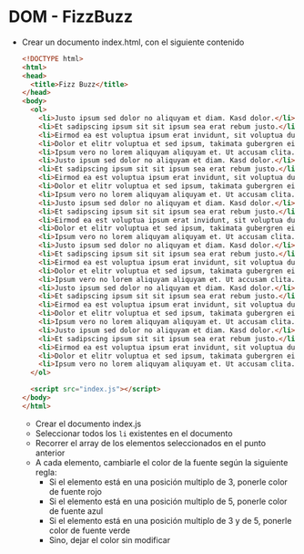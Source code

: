 # DOM - FizzBuzz

* Crear un documento index.html, con el siguiente contenido
  ```html
  <!DOCTYPE html>
  <html>
  <head>
    <title>Fizz Buzz</title>
  </head>
  <body>
    <ol>
      <li>Justo ipsum sed dolor no aliquyam et diam. Kasd dolor.</li>
      <li>Et sadipscing ipsum sit sit ipsum sea erat rebum justo.</li>
      <li>Eirmod ea est voluptua ipsum erat invidunt, sit voluptua duo.</li>
      <li>Dolor et elitr voluptua et sed ipsum, takimata gubergren eirmod.</li>
      <li>Ipsum vero no lorem aliquyam aliquyam et. Ut accusam clita.</li>
      <li>Justo ipsum sed dolor no aliquyam et diam. Kasd dolor.</li>
      <li>Et sadipscing ipsum sit sit ipsum sea erat rebum justo.</li>
      <li>Eirmod ea est voluptua ipsum erat invidunt, sit voluptua duo.</li>
      <li>Dolor et elitr voluptua et sed ipsum, takimata gubergren eirmod.</li>
      <li>Ipsum vero no lorem aliquyam aliquyam et. Ut accusam clita.</li>
      <li>Justo ipsum sed dolor no aliquyam et diam. Kasd dolor.</li>
      <li>Et sadipscing ipsum sit sit ipsum sea erat rebum justo.</li>
      <li>Eirmod ea est voluptua ipsum erat invidunt, sit voluptua duo.</li>
      <li>Dolor et elitr voluptua et sed ipsum, takimata gubergren eirmod.</li>
      <li>Ipsum vero no lorem aliquyam aliquyam et. Ut accusam clita.</li>
      <li>Justo ipsum sed dolor no aliquyam et diam. Kasd dolor.</li>
      <li>Et sadipscing ipsum sit sit ipsum sea erat rebum justo.</li>
      <li>Eirmod ea est voluptua ipsum erat invidunt, sit voluptua duo.</li>
      <li>Dolor et elitr voluptua et sed ipsum, takimata gubergren eirmod.</li>
      <li>Ipsum vero no lorem aliquyam aliquyam et. Ut accusam clita.</li>
      <li>Justo ipsum sed dolor no aliquyam et diam. Kasd dolor.</li>
      <li>Et sadipscing ipsum sit sit ipsum sea erat rebum justo.</li>
      <li>Eirmod ea est voluptua ipsum erat invidunt, sit voluptua duo.</li>
      <li>Dolor et elitr voluptua et sed ipsum, takimata gubergren eirmod.</li>
      <li>Ipsum vero no lorem aliquyam aliquyam et. Ut accusam clita.</li>
      <li>Justo ipsum sed dolor no aliquyam et diam. Kasd dolor.</li>
      <li>Et sadipscing ipsum sit sit ipsum sea erat rebum justo.</li>
      <li>Eirmod ea est voluptua ipsum erat invidunt, sit voluptua duo.</li>
      <li>Dolor et elitr voluptua et sed ipsum, takimata gubergren eirmod.</li>
      <li>Ipsum vero no lorem aliquyam aliquyam et. Ut accusam clita.</li>
    </ol>

    <script src="index.js"></script>
  </body>
  </html>
  ```
  * Crear el documento index.js
  * Seleccionar todos los `li` existentes en el documento
  * Recorrer el array de los elementos seleccionados en el punto anterior
  * A cada elemento, cambiarle el color de la fuente según la siguiente regla:
    * Si el elemento está en una posición multiplo de 3, ponerle color de fuente rojo
    * Si el elemento está en una posición multiplo de 5, ponerle color de fuente azul
    * Si el elemento está en una posición multiplo de 3 y de 5, ponerle color de fuente verde
    * Sino, dejar el color sin modificar